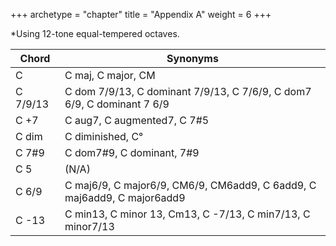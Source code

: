 +++
archetype = "chapter"
title = "Appendix A"
weight = 6
+++

*Using 12-tone equal-tempered octaves.

| Chord | Synonyms |
|-------|----------|
| C     | C maj, C major, CM |
| C 7/9/13 | C dom 7/9/13, C dominant 7/9/13, C 7/6/9, C dom7 6/9, C dominant 7 6/9 |
| C +7  | C aug7, C augmented7, C 7#5 |
| C dim | C diminished, C° |
| C 7#9 | C dom7#9, C dominant, 7#9 |
| C 5   | (N/A) |
| C 6/9 | C maj6/9, C major6/9, CM6/9, CM6add9, C 6add9, C maj6add9, C major6add9 |
| C -13 | C min13, C minor 13, Cm13, C -7/13, C min7/13, C minor7/13 |


